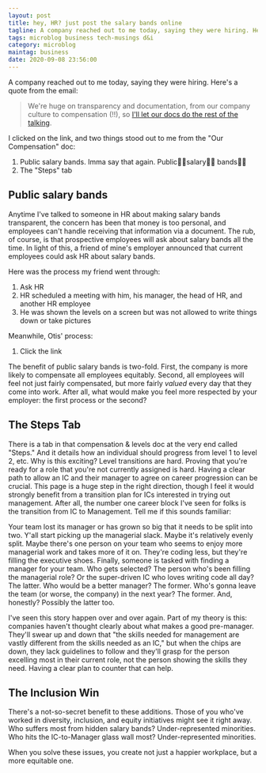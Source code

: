 ```yaml
---
layout: post
title: hey, HR? just post the salary bands online
tagline: A company reached out to me today, saying they were hiring. Here's a quote...
tags: microblog business tech-musings d&i
category: microblog
maintag: business
date: 2020-09-08 23:56:00
---
```

A company reached out to me today, saying they were hiring. Here's a quote from the email:
>We're huge on transparency and documentation, from our company culture to compensation (!!), so [I'll let our docs do the rest of the talking](https://www.notion.so/Curious-about-Otis-46df28b7e37c4b1fa5e4681a0efda4e4).

I clicked on the link, and two things stood out to me from the "Our Compensation" doc:
1. Public salary bands. Imma say that again. Public👏🏽salary👏🏽 bands👏🏽
2. The "Steps" tab

## Public salary bands
Anytime I've talked to someone in HR about making salary bands transparent, the concern has been that money is too personal, and employees can't handle receiving that information via a document. The rub, of course, is that prospective employees will ask about salary bands all the time. In light of this, a friend of mine's employer announced that current employees could ask HR about salary bands.

Here was the process my friend went through:
1. Ask HR
2. HR scheduled a meeting with him, his manager, the head of HR, and another HR employee
3. He was shown the levels on a screen but was not allowed to write things down or take pictures

Meanwhile, Otis' process:
1. Click the link

The benefit of public salary bands is two-fold. First, the company is more likely to compensate all employees equitably. Second, all employees will feel not just fairly compensated, but more fairly _valued_ every day that they come into work. After all, what would make you feel more respected by your employer: the first process or the second?

## The Steps Tab
There is a tab in that compensation & levels doc at the very end called "Steps." And it details how an individual should progress from level 1 to level 2, etc. Why is this exciting? Level transitions are hard. Proving that you're ready for a role that you're not currently assigned is hard. Having a clear path to allow an IC and their manager to agree on career progression can be crucial. This page is a huge step in the right direction, though I feel it would strongly benefit from a transition plan for ICs interested in trying out management. After all, the number one career block I've seen for folks is the transition from IC to Management. Tell me if this sounds familiar:

Your team lost its manager or has grown so big that it needs to be split into two. Y'all start picking up the managerial slack. Maybe it's relatively evenly split. Maybe there's one person on your team who seems to enjoy more managerial work and takes more of it on. They're coding less, but they're filling the executive shoes. Finally, someone is tasked with finding a manager for your team. Who gets selected? The person who's been filling the managerial role? Or the super-driven IC who loves writing code all day? The latter. Who would be a better manager? The former. Who's gonna leave the team (or worse, the company) in the next year? The former. And, honestly? Possibly the latter too.

I've seen this story happen over and over again. Part of my theory is this: companies haven't thought clearly about what makes a good pre-manager. They'll swear up and down that "the skills needed for management are vastly different from the skills needed as an IC," but when the chips are down, they lack guidelines to follow and they'll grasp for the person excelling most in their current role, not the person showing the skills they need. Having a clear plan to counter that can help.

## The Inclusion Win
There's a not-so-secret benefit to these additions. Those of you who've worked in diversity, inclusion, and equity initiatives might see it right away. Who suffers most from hidden salary bands? Under-represented minorities. Who hits the IC-to-Manager glass wall most? Under-represented minorities.

When you solve these issues, you create not just a happier workplace, but a more equitable one.